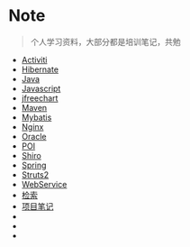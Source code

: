 # Note

> 个人学习资料，大部分都是培训笔记，共勉

- [Activiti]()
- [Hibernate](https://github.com/DeepRedApple/Note/tree/master/Hibernate)
- [Java]()
- [Javascript]()
- [jfreechart]()
- [Maven]()
- [Mybatis]()
- [Nginx]()
- [Oracle]()
- [POI]()
- [Shiro]()
- [Spring](https://github.com/DeepRedApple/Note/tree/master/Spring)
- [Struts2](https://github.com/DeepRedApple/Note/tree/master/Struts2)
- [WebService]()
- [检索]()
- [项目笔记](https://github.com/DeepRedApple/Note/tree/master/%E9%A1%B9%E7%9B%AE%E7%AC%94%E8%AE%B0)
- ​
- ​
- ​







